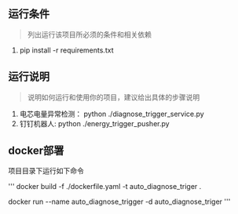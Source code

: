 ## 运行条件
> 列出运行该项目所必须的条件和相关依赖  
1. pip install -r requirements.txt



## 运行说明
> 说明如何运行和使用你的项目，建议给出具体的步骤说明
1. 电芯电量异常检测：
python ./diagnose_trigger_service.py
2. 钉钉机器人:
python ./energy_trigger_pusher.py


## docker部署

项目目录下运行如下命令

'''
docker build -f ./dockerfile.yaml  -t auto_diagnose_triger .

docker run --name auto_diagnose_trigger -d auto_diagnose_triger
'''

